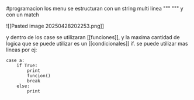 #programacion 
los menu se estructuran con un string multi linea """ """ y con un match

![[Pasted image 20250428202253.png]]


y dentro de los case se utilizaran [[funciones]], y la maxima cantidad de logica que se puede utilizar es un [[condicionales]] if.
se puede utilizar mas lineas por ej:

```
case a:
	if True:
		print
		funcion()
		break
	else:
		print
```
